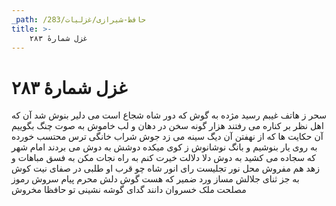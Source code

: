 ```yaml
---
_path: /حافظ-شیرازی/غزلیات/283
title: >-
    غزل شمارهٔ ۲۸۳
---
```

# غزل شمارهٔ ۲۸۳

سحر ز هاتف غیبم رسید مژده به گوش
که دور شاه شجاع است می دلیر بنوش
شد آن که اهل نظر بر کناره می رفتند
هزار گونه سخن در دهان و لب خاموش
به صوت چنگ بگوییم آن حکایت ها
که از نهفتن آن دیگ سینه می زد جوش
شراب خانگی ترس محتسب خورده
به روی یار بنوشیم و بانگ نوشانوش
ز کوی میکده دوشش به دوش می بردند
امام شهر که سجاده می کشید به دوش
دلا دلالت خیرت کنم به راه نجات
مکن به فسق مباهات و زهد هم مفروش
محل نور تجلیست رای انور شاه
چو قرب او طلبی در صفای نیت کوش
به جز ثنای جلالش مساز ورد ضمیر
که هست گوش دلش محرم پیام سروش
رموز مصلحت ملک خسروان دانند
گدای گوشه نشینی تو حافظا مخروش
